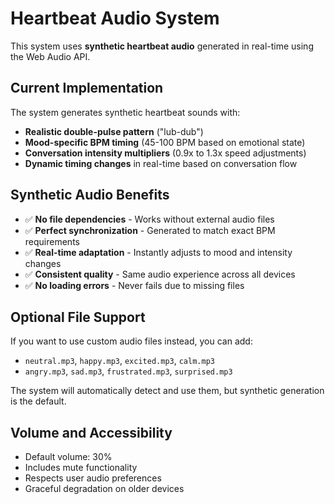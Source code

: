 # Heartbeat Audio System

This system uses **synthetic heartbeat audio** generated in real-time using the Web Audio API.

## Current Implementation

The system generates synthetic heartbeat sounds with:
- **Realistic double-pulse pattern** ("lub-dub")
- **Mood-specific BPM timing** (45-100 BPM based on emotional state)
- **Conversation intensity multipliers** (0.9x to 1.3x speed adjustments)
- **Dynamic timing changes** in real-time based on conversation flow

## Synthetic Audio Benefits

- ✅ **No file dependencies** - Works without external audio files
- ✅ **Perfect synchronization** - Generated to match exact BPM requirements
- ✅ **Real-time adaptation** - Instantly adjusts to mood and intensity changes
- ✅ **Consistent quality** - Same audio experience across all devices
- ✅ **No loading errors** - Never fails due to missing files

## Optional File Support

If you want to use custom audio files instead, you can add:
- `neutral.mp3`, `happy.mp3`, `excited.mp3`, `calm.mp3`
- `angry.mp3`, `sad.mp3`, `frustrated.mp3`, `surprised.mp3`

The system will automatically detect and use them, but synthetic generation is the default.

## Volume and Accessibility

- Default volume: 30%
- Includes mute functionality
- Respects user audio preferences
- Graceful degradation on older devices